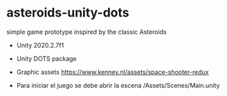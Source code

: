 # asteroids-unity-dots
simple game prototype inspired by the classic Asteroids

- Unity 2020.2.7f1
- Unity DOTS package
- Graphic assets https://www.kenney.nl/assets/space-shooter-redux

- Para iniciar el juego se debe abrir la escena /Assets/Scenes/Main.unity